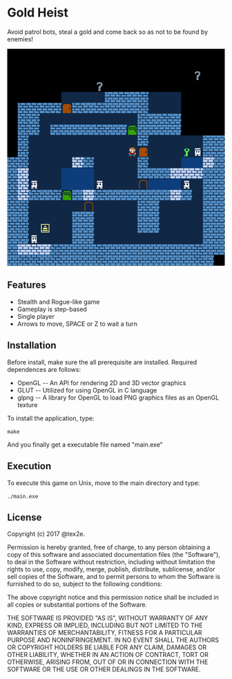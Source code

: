
Gold Heist
========================

Avoid patrol bots, steal a gold and come back so as not to be found by enemies!

![snapshot](snapshot.png)

Features
---------------

  * Stealth and Rogue-like game
  * Gameplay is step-based
  * Single player
  * Arrows to move, SPACE or Z to wait a turn


Installation
---------------

Before install, make sure the all prerequisite are installed.
Required dependences are follows:

  * OpenGL -- An API for rendering 2D and 3D vector graphics
  * GLUT   -- Utilized for using OpenGL in C language
  * glpng  -- A library for OpenGL to load PNG graphics files as an OpenGL texture

To install the application, type:

    make

And you finally get a executable file named "main.exe"


Execution
---------------

To execute this game on Unix, move to the main directory and type:

    ./main.exe


License
---------------

Copyright (c) 2017 @tex2e.

Permission is hereby granted, free of charge, to any person obtaining a copy of
this software and associated documentation files (the "Software"), to deal in
the Software without restriction, including without limitation the rights to
use, copy, modify, merge, publish, distribute, sublicense, and/or sell copies
of the Software, and to permit persons to whom the Software is furnished to do
so, subject to the following conditions:

The above copyright notice and this permission notice shall be included in all
copies or substantial portions of the Software.

THE SOFTWARE IS PROVIDED "AS IS", WITHOUT WARRANTY OF ANY KIND, EXPRESS OR
IMPLIED, INCLUDING BUT NOT LIMITED TO THE WARRANTIES OF MERCHANTABILITY,
FITNESS FOR A PARTICULAR PURPOSE AND NONINFRINGEMENT. IN NO EVENT SHALL THE
AUTHORS OR COPYRIGHT HOLDERS BE LIABLE FOR ANY CLAIM, DAMAGES OR OTHER
LIABILITY, WHETHER IN AN ACTION OF CONTRACT, TORT OR OTHERWISE, ARISING FROM,
OUT OF OR IN CONNECTION WITH THE SOFTWARE OR THE USE OR OTHER DEALINGS IN THE
SOFTWARE.
